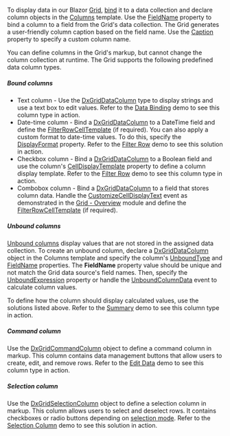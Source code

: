 To display data in our Blazor [Grid](https://docs.devexpress.com/Blazor/DevExpress.Blazor.DxGrid), [bind](https://docs.devexpress.com/Blazor/403737/grid/bind-to-data) it to a data collection and declare column objects in the [Columns](https://docs.devexpress.com/Blazor/DevExpress.Blazor.DxGrid.Columns) template. Use the [FieldName](https://docs.devexpress.com/Blazor/DevExpress.Blazor.DxGridDataColumn.FieldName) property to bind a column to a field from the Grid's data collection. The Grid generates a user-friendly column caption based on the field name. Use the [Caption](https://docs.devexpress.com/Blazor/DevExpress.Blazor.DxGridColumn.Caption) property to specify a custom column name.

You can define columns in the Grid's markup, but cannot change the column collection at runtime. The Grid supports the following predefined data column types.

##### Bound columns

- Text column - Use the [DxGridDataColumn](https://docs.devexpress.com/Blazor/DevExpress.Blazor.DxGridDataColumn) type to display strings and use a text box to edit values. Refer to the [Data Binding](Grid/DataBinding/Data) demo to see this column type in action.
- Date-time column - Bind a [DxGridDataColumn](https://docs.devexpress.com/Blazor/DevExpress.Blazor.DxGridDataColumn) to a DateTime field and define the [FilterRowCellTemplate](https://docs.devexpress.com/Blazor/DevExpress.Blazor.DxGridDataColumn.FilterRowCellTemplate) (if required). You can also apply a custom format to date-time values. To do this, specify the [DisplayFormat](https://docs.devexpress.com/Blazor/DevExpress.Blazor.DxGridDataColumn.DisplayFormat) property. Refer to the [Filter Row](Grid/Filtering) demo to see this solution in action.
- Checkbox column - Bind a [DxGridDataColumn](https://docs.devexpress.com/Blazor/DevExpress.Blazor.DxGridDataColumn) to a Boolean field and use the column's [CellDisplayTemplate](https://docs.devexpress.com/Blazor/DevExpress.Blazor.DxGridDataColumn.CellDisplayTemplate) property to define a column display template. Refer to the [Filter Row](Grid/Filtering) demo to see this column type in action.
- Combobox column - Bind a [DxGridDataColumn](https://docs.devexpress.com/Blazor/DevExpress.Blazor.DxGridDataColumn) to a field that stores column data. Handle the [CustomizeCellDisplayText](https://docs.devexpress.com/Blazor/DevExpress.Blazor.DxGrid.CustomizeCellDisplayText) event as demonstrated in the [Grid - Overview](Grid) module and define the [FilterRowCellTemplate](https://docs.devexpress.com/Blazor/DevExpress.Blazor.DxGridDataColumn.FilterRowCellTemplate) (if required).

##### Unbound columns

[Unbound columns](https://docs.devexpress.com/Blazor/DevExpress.Blazor.DxGridDataColumn#create-an-unbound-column) display values that are not stored in the assigned data collection. To create an unbound column, declare a [DxGridDataColumn](https://docs.devexpress.com/Blazor/DevExpress.Blazor.DxGridDataColumn) object in the Columns template and specify the column's [UnboundType](https://docs.devexpress.com/Blazor/DevExpress.Blazor.DxGridDataColumn.UnboundType) and [FieldName](https://docs.devexpress.com/Blazor/DevExpress.Blazor.DxGridDataColumn.FieldName) properties. The **FieldName** property value should be unique and not match the Grid data source's field names. Then, specify the [UnboundExpression](https://docs.devexpress.com/Blazor/DevExpress.Blazor.DxGridDataColumn.UnboundExpression) property or handle the [UnboundColumnData](https://docs.devexpress.com/Blazor/DevExpress.Blazor.DxGrid.UnboundColumnData) event to calculate column values. 

To define how the column should display calculated values, use the solutions listed above. Refer to the [Summary](Grid/Summary/Total) demo to see this column type in action.

##### Command column

Use the [DxGridCommandColumn](https://docs.devexpress.com/Blazor/DevExpress.Blazor.DxGridCommandColumn) object to define a command column in markup. This column contains data management buttons that allow users to create, edit, and remove rows. Refer to the [Edit Data](Grid/EditData/EditForms) demo to see this column type in action.

##### Selection column

Use the [DxGridSelectionColumn](https://docs.devexpress.com/Blazor/DevExpress.Blazor.DxGridSelectionColumn) object to define a selection column in markup. This column allows users to select and deselect rows. It contains checkboxes or radio buttons depending on [selection mode](https://docs.devexpress.com/Blazor/DevExpress.Blazor.DxGrid.SelectionMode). Refer to the [Selection Column](Grid/Selection/SelectionColumn) demo to see this solution in action.
